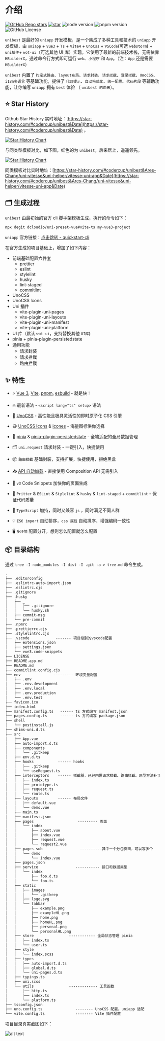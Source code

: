 # 介绍

<div class="md-center" style="margin-top: 20px;">

[![GitHub Repo stars](https://img.shields.io/github/stars/codercup/unibest?style=flat&logo=github)](https://github.com/codercup/unibest)
[![star](https://gitee.com/codercup/unibest/badge/star.svg?theme=dark)](https://gitee.com/codercup/unibest)
![node version](https://img.shields.io/badge/node-%3E%3D18-green)
![pnpm version](https://img.shields.io/badge/pnpm-%3E%3D7.30-green)
![GitHub License](https://img.shields.io/github/license/codercup/unibest)

</div>

`unibest` 是最好的 `uniapp` 开发模板，是一个集成了多种工具和技术的 `uniapp` 开发模板，由 `uniapp` + `Vue3` + `Ts` + `Vite4` + `UnoCss` + `VSCode`(可选 `webstorm`) + `uni插件`+ `wot-ui`（可选其他 UI 库）实现。它使用了最新的前端技术栈，无需依靠 `HBuilderX`，通过命令行方式即可运行 `web`、`小程序` 和 `App`。（注：`App` 还是需要 `HBuilderX`）

`unibest` 内置了 `约定式路由`、`layout布局`、`请求封装`、`请求拦截`、`登录拦截`、`UnoCSS`、`i18n多语言` 等基础功能，提供了 `代码提示`、`自动格式化`、`统一配置`、`代码片段` 等辅助功能，让你编写 `uniapp` 拥有 `best` 体验 （ `unibest 的由来`）。

## ⭐ Star History

Github Star History 实时地址：[https://star-history.com/#codercup/unibest&Date](https://star-history.com/#codercup/unibest&Date) 。

[![Star History Chart](https://api.star-history.com/svg?repos=codercup/unibest&type=Date)](https://star-history.com/#codercup/unibest&Date)

与同类型模板对比，如下图，红色的为 `unibest`，后来居上，遥遥领先。

[![Star History Chart](https://api.star-history.com/svg?repos=codercup/unibest,Ares-Chang/uni-vitesse,uni-helper/vitesse-uni-app&type=Date)](https://star-history.com/#codercup/unibest&Ares-Chang/uni-vitesse&uni-helper/vitesse-uni-app&Date)

同类模板对比实时地址：[https://star-history.com/#codercup/unibest&Ares-Chang/uni-vitesse&uni-helper/vitesse-uni-app&Date](https://star-history.com/#codercup/unibest&Ares-Chang/uni-vitesse&uni-helper/vitesse-uni-app&Date)

## 🗂 生成过程

`unibest` 由最初始的官方 cli 脚手架模板生成，执行的命令如下：

```sh
npx degit dcloudio/uni-preset-vue#vite-ts my-vue3-project
```

`uniapp` 官方链接：[点击跳转 - quickstart-cli](https://uniapp.dcloud.net.cn/quickstart-cli.html)

在官方生成的项目基础上，增加了如下内容：

- 前端基础配置六件套
  - prettier
  - eslint
  - stylelint
  - husky
  - lint-staged
  - commitlint
- UnoCSS
- UnoCSS Icons
- Uni 插件
  - vite-plugin-uni-pages
  - vite-plugin-uni-layouts
  - vite-plugin-uni-manifest
  - vite-plugin-uni-platform
- UI 库（默认 `wot-ui`，支持替换其他 `UI库`)
- pinia + pinia-plugin-persistedstate
- 通用功能
  - 请求封装
  - 请求拦截
  - 路由拦截

## ✨ 特性

- ⚡️ [Vue 3](https://github.com/vuejs/core), [Vite](https://github.com/vitejs/vite), [pnpm](https://pnpm.io/), [esbuild](https://github.com/evanw/esbuild) - 就是快！

- 🔥 最新语法 - `<script lang="ts" setup>` 语法

- 🎨 [UnoCSS](https://unocss.dev/) - 高性能且极具灵活性的即时原子化 CSS 引擎

- 😃 [UnoCSS Icons](https://unocss.dev/presets/icons) & [icones](https://icones.js.org/) - 海量图标供你选择

- 🍍 [pinia](https://pinia.vuejs.org/) & [pinia-plugin-persistedstate](https://prazdevs.github.io/pinia-plugin-persistedstate/zh/guide/) - 全端适配的全局数据管理

- 🗂 `uni.request` 请求封装 - 一键引入，快捷使用

- 📦 `路由拦截` 基础封装，支持扩展，快捷使用，拒绝黑盒

- 📥 [API 自动加载](https://github.com/antfu/unplugin-auto-import) - 直接使用 Composition API 无需引入

- 🎉 `v3` Code Snippets 加快你的页面生成

- 🦾 `Pritter` & `ESLint` & `Stylelint` & `husky` & `lint-staged` + `commitlint` - 保证代码质量

- 🌈 `TypeScript` 加持，同时又兼容 `js` ，同时满足不同人群

- 💡 `ES6 import` 自动排序，`css 属性` 自动排序，增强编码一致性

- 🖥 `多环境` 配置分开，想则怎么配置就怎么配置

## 📦 目录结构

通过 `tree -I node_modules -I dist -I .git -a > tree.md` 命令生成。

```txt
.
├── .editorconfig
├── .eslintrc-auto-import.json
├── .eslintrc.cjs
├── .gitignore
├── .husky
│   ├── _
│   │   ├── .gitignore
│   │   └── husky.sh
│   ├── commit-msg
│   └── pre-commit
├── .npmrc
├── .prettierrc.cjs
├── .stylelintrc.cjs
├── .vscode            ------- 项目级别的vscode配置
│   ├── extensions.json
│   ├── settings.json
│   └── vue3.code-snippets
├── LICENSE
├── README.app.md
├── README.md
├── commitlint.config.cjs
├── env               --------- 环境变量配置
│   ├── .env
│   ├── .env.development
│   ├── .env.local
│   ├── .env.production
│   └── .env.test
├── favicon.ico
├── index.html
├── manifest.config.ts   ------ ts 方式编写 manifest.json
├── pages.config.ts      ------ ts 方式编写 package.json
├── shell
│   └── postinstall.js
├── shims-uni.d.ts
├── src
│   ├── App.vue
│   ├── auto-import.d.ts
│   ├── components
│   │   └── .gitkeep
│   ├── env.d.ts
│   ├── hooks           ------ hooks
│   │   ├── .gitkeep
│   │   └── useRequest.ts
│   ├── interceptors    ------ 拦截器，已经内置请求拦截、路由拦截、原型方法补丁
│   │   ├── index.ts
│   │   ├── prototype.ts
│   │   ├── request.ts
│   │   └── route.ts
│   ├── layouts         ------ 布局文件
│   │   ├── default.vue
│   │   └── demo.vue
│   ├── main.ts
│   ├── manifest.json
│   ├── pages                    --------- 页面
│   │   └── index
│   │       ├── about.vue
│   │       ├── index.vue
│   │       ├── request.vue
│   │       └── request2.vue
│   ├── pages-sub                 ----------其中一个分包页面，可以写多个
│   │   └── demo
│   │       └── index.vue
│   ├── pages.json
│   ├── service                 ----------- 接口和数据类型
│   │   └── index
│   │       ├── foo.d.ts
│   │       └── foo.ts
│   ├── static
│   │   ├── images
│   │   │   └── .gitkeep
│   │   ├── logo.svg
│   │   └── tabbar
│   │       ├── example.png
│   │       ├── exampleHL.png
│   │       ├── home.png
│   │       ├── homeHL.png
│   │       ├── personal.png
│   │       └── personalHL.png
│   ├── store                ------------ 全局状态管理 pinia
│   │   ├── index.ts
│   │   └── user.ts
│   ├── style
│   │   └── index.scss
│   ├── types
│   │   ├── auto-import.d.ts
│   │   ├── global.d.ts
│   │   └── uni-pages.d.ts
│   ├── typings.ts
│   ├── uni.scss
│   └── utils                ------------- 工具函数
│       ├── http.ts
│       ├── index.ts
│       └── platform.ts
├── tsconfig.json
├── uno.config.ts               -------- UnoCSS 配置，uniapp 适配
└── vite.config.ts              -------- Vite 插件配置
```

项目目录真实截图如下：

![alt text](image-15.png)
